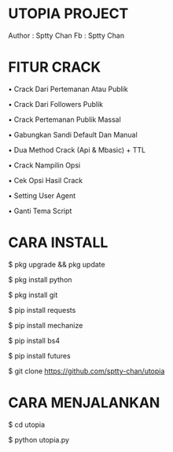# UTOPIA PROJECT

Author : Sptty Chan
Fb     : Sptty Chan

# FITUR CRACK

• Crack Dari Pertemanan Atau Publik

• Crack Dari Followers Publik

• Crack Pertemanan Publik Massal

• Gabungkan Sandi Default Dan Manual

• Dua Method Crack (Api & Mbasic) + TTL

• Crack Nampilin Opsi

• Cek Opsi Hasil Crack

• Setting User Agent

• Ganti Tema Script

# CARA INSTALL

$ pkg upgrade && pkg update

$ pkg install python

$ pkg install git

$ pip install requests

$ pip install mechanize

$ pip install bs4

$ pip install futures

$ git clone https://github.com/sptty-chan/utopia

# CARA MENJALANKAN

$ cd utopia

$ python utopia.py
